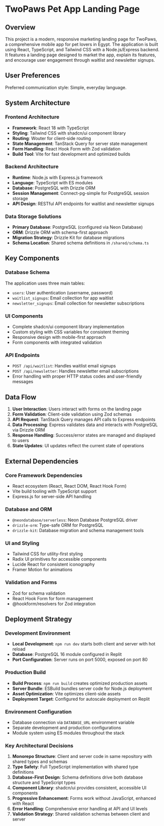 # TwoPaws Pet App Landing Page

## Overview

This project is a modern, responsive marketing landing page for TwoPaws, a comprehensive mobile app for pet lovers in Egypt. The application is built using React, TypeScript, and Tailwind CSS with a Node.js/Express backend. It features a landing page designed to market the app, explain its features, and encourage user engagement through waitlist and newsletter signups.

## User Preferences

Preferred communication style: Simple, everyday language.

## System Architecture

### Frontend Architecture
- **Framework**: React 18 with TypeScript
- **Styling**: Tailwind CSS with shadcn/ui component library
- **Routing**: Wouter for client-side routing
- **State Management**: TanStack Query for server state management
- **Form Handling**: React Hook Form with Zod validation
- **Build Tool**: Vite for fast development and optimized builds

### Backend Architecture
- **Runtime**: Node.js with Express.js framework
- **Language**: TypeScript with ES modules
- **Database**: PostgreSQL with Drizzle ORM
- **Session Management**: Connect-pg-simple for PostgreSQL session storage
- **API Design**: RESTful API endpoints for waitlist and newsletter signups

### Data Storage Solutions
- **Primary Database**: PostgreSQL (configured via Neon Database)
- **ORM**: Drizzle ORM with schema-first approach
- **Migration Strategy**: Drizzle Kit for database migrations
- **Schema Location**: Shared schema definitions in `/shared/schema.ts`

## Key Components

### Database Schema
The application uses three main tables:
- `users`: User authentication (username, password)
- `waitlist_signups`: Email collection for app waitlist
- `newsletter_signups`: Email collection for newsletter subscriptions

### UI Components
- Complete shadcn/ui component library implementation
- Custom styling with CSS variables for consistent theming
- Responsive design with mobile-first approach
- Form components with integrated validation

### API Endpoints
- `POST /api/waitlist`: Handles waitlist email signups
- `POST /api/newsletter`: Handles newsletter email subscriptions
- Error handling with proper HTTP status codes and user-friendly messages

## Data Flow

1. **User Interaction**: Users interact with forms on the landing page
2. **Form Validation**: Client-side validation using Zod schemas
3. **API Request**: TanStack Query manages API calls to Express endpoints
4. **Data Processing**: Express validates data and interacts with PostgreSQL via Drizzle ORM
5. **Response Handling**: Success/error states are managed and displayed to users
6. **State Updates**: UI updates reflect the current state of operations

## External Dependencies

### Core Framework Dependencies
- React ecosystem (React, React DOM, React Hook Form)
- Vite build tooling with TypeScript support
- Express.js for server-side API handling

### Database and ORM
- `@neondatabase/serverless`: Neon Database PostgreSQL driver
- `drizzle-orm`: Type-safe ORM for PostgreSQL
- `drizzle-kit`: Database migration and schema management tools

### UI and Styling
- Tailwind CSS for utility-first styling
- Radix UI primitives for accessible components
- Lucide React for consistent iconography
- Framer Motion for animations

### Validation and Forms
- Zod for schema validation
- React Hook Form for form management
- @hookform/resolvers for Zod integration

## Deployment Strategy

### Development Environment
- **Local Development**: `npm run dev` starts both client and server with hot reload
- **Database**: PostgreSQL 16 module configured in Replit
- **Port Configuration**: Server runs on port 5000, exposed on port 80

### Production Build
- **Build Process**: `npm run build` creates optimized production assets
- **Server Bundle**: ESBuild bundles server code for Node.js deployment
- **Asset Optimization**: Vite optimizes client-side assets
- **Deployment Target**: Configured for autoscale deployment on Replit

### Environment Configuration
- Database connection via `DATABASE_URL` environment variable
- Separate development and production configurations
- Module system using ES modules throughout the stack

### Key Architectural Decisions

1. **Monorepo Structure**: Client and server code in same repository with shared types and schemas
2. **Type Safety**: Full TypeScript implementation with shared type definitions
3. **Database-First Design**: Schema definitions drive both database structure and TypeScript types
4. **Component Library**: shadcn/ui provides consistent, accessible UI components
5. **Progressive Enhancement**: Forms work without JavaScript, enhanced with React
6. **Error Handling**: Comprehensive error handling at API and UI levels
7. **Validation Strategy**: Shared validation schemas between client and server